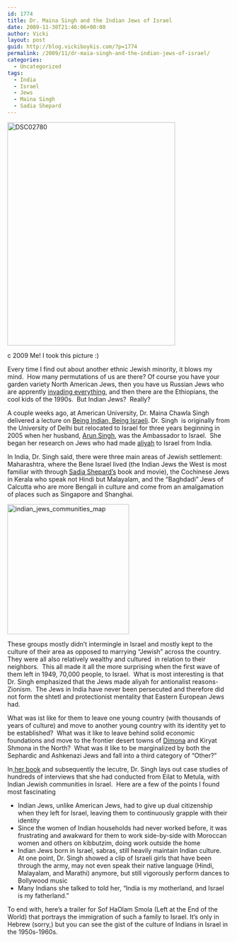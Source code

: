 ```yaml
---
id: 1774
title: Dr. Maina Singh and the Indian Jews of Israel
date: 2009-11-30T21:46:06+00:00
author: Vicki
layout: post
guid: http://blog.vickiboykis.com/?p=1774
permalink: /2009/11/dr-maia-singh-and-the-indian-jews-of-israel/
categories:
  - Uncategorized
tags:
  - India
  - Israel
  - Jews
  - Maina Singh
  - Sadia Shepard
---
```

<div id="attachment_1773" style="width: 389px" class="wp-caption aligncenter">
  <a href="http://blog.vickiboykis.com/wp-content/uploads/2009/11/DSC02780.JPG"><img class="size-full wp-image-1773" title="DSC02780" src="http://blog.vickiboykis.com/wp-content/uploads/2009/11/DSC02780.JPG" alt="DSC02780" width="379" height="505" /></a>
  
  <p class="wp-caption-text">
    c 2009 Me! I took this picture :)
  </p>
</div>

<p style="text-align: center;">
  <p style="text-align: left;">
    Every time I find out about another ethnic Jewish minority, it blows my mind.  How many permutations of us are there? Of course you have your garden variety North American Jews, then you have us Russian Jews who are apprently <a href="http://rjinstitute.tumblr.com/post/261379860/the-emerging-russian-jewish-presence">invading everything</a>, and then there are the Ethiopians, the cool kids of the 1990s.  But Indian Jews?  Really?
  </p>
  
  <p style="text-align: left;">
    A couple weeks ago, at American University, Dr. Maina Chawla Singh delivered a lecture on <a href="http://www.american.edu/cas/news/israel-studies-singh-091106.cfm">Being Indian, Being Israeli</a>. Dr. Singh  is originally from the University of Delhi but relocated to Israel for three years beginning in 2005 when her husband, <a href="http://www.indianembassy.org/newsite/dcm.asp">Arun Singh</a>, was the Ambassador to Israel.  She began her research on Jews who had made <a href="http://en.wikipedia.org/wiki/Aliyah">aliyah</a> to Israel from India.
  </p>
  
  <p style="text-align: left;">
    In India, Dr. Singh said, there were three main areas of Jewish settlement: Maharashtra, where the Bene Israel lived (the Indian Jews the West is most familiar with through <a href="http://www.sadiashepard.com/">Sadia Shepard&#8217;s</a> book and movie), the Cochinese Jews in Kerala who speak not Hindi but Malayalam, and the &#8220;Baghdadi&#8221; Jews of Calcutta who are more Bengali in culture and come from an amalgamation of places such as Singapore and Shanghai.
  </p>
  
  <p style="text-align: left;">
    <a href="http://blog.vickiboykis.com/wp-content/uploads/2009/11/indian_jews_communities_map.png"><img class="aligncenter size-full wp-image-1777" title="indian_jews_communities_map" src="http://blog.vickiboykis.com/wp-content/uploads/2009/11/indian_jews_communities_map.png" alt="indian_jews_communities_map" width="275" height="294" /></a>
  </p>
  
  <p style="text-align: left;">
    These groups mostly didn&#8217;t intermingle in Israel and mostly kept to the culture of their area as opposed to marrying &#8220;Jewish&#8221; across the country.  They were all also relatively wealthy and cultured  in relation to their neighbors.  This all made it all the more surprising when the first wave of them left in 1949, 70,000 people, to Israel.  What is most interesting is that Dr. Singh emphasized that the Jews made aliyah for antionalist reasons-Zionism.  The Jews in India have never been persecuted and therefore did not form the shtetl and protectionist mentality that Eastern European Jews had.
  </p>
  
  <p style="text-align: left;">
    What was ist like for them to leave one young country (with thousands of years of culture) and move to another young country with its identity yet to be established?  What was it like to leave behind solid economic foundations and move to the frontier desert towns of <a href="http://en.wikipedia.org/wiki/Dimona">Dimona</a> and Kiryat Shmona in the North?  What was it like to be marginalized by both the Sephardic and Ashkenazi Jews and fall into a third category of &#8220;Other?&#8221;
  </p>
  
  <p style="text-align: left;">
    In<a href="http://www.dkagencies.com/doc/from/1063/to/1123/bkId/DK917321716276106417615546685721/details.html"> her book</a> and subsequently the lecutre, Dr. Singh lays out case studies of hundreds of interviews that she had conducted from Eilat to Metula, with Indian Jewish communities in Israel.  Here are a few of the points I found most fascinating
  </p>
  
  <ul>
    <li>
      Indian Jews, unlike American Jews, had to give up dual citizenship when they left for Israel, leaving them to continuously grapple with their identity
    </li>
    <li>
      Since the women of Indian households had never worked before, it was frustrating and awakward for them to work side-by-side with Moroccan women and others on kibbutzim, doing work outside the home
    </li>
    <li>
      Indian Jews born in Israel, sabras, still heavily maintain Indian culture.  At one point, Dr. Singh showed a clip of Israeli girls that have been through the army, may not even speak their native language (Hindi, Malayalam, and Marathi) anymore, but still vigorously perform dances to Bollywood music
    </li>
    <li>
      Many Indians she talked to told her, &#8220;India is my motherland, and Israel is my fatherland.&#8221;
    </li>
  </ul>
  
  <p>
    To end with, here&#8217;s a trailer for Sof HaOlam Smola (Left at the End of the World) that portrays the immigration of such a family to Israel. It&#8217;s only in Hebrew (sorry,) but you can see the gist of the culture of Indians in Israel in the 1950s-1960s.
  </p>
  
  <p>
  </p>